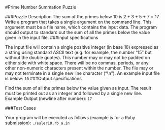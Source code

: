 #Prime Number Summation Puzzle

###Puzzle Description
The sum of the primes below 10 is 2 + 3 + 5 + 7 = 17.
Write a program that takes a single argument on the command line. This argument must be a file name, which contains the input data. The program should output to standard out the sum of all the primes below the value given in the input file.
###Input specifications

The input file will contain a single positive integer (in base 10) expressed as a string using standard ASCII text (e.g. for example, the number “15” but without the double quotes). This number may or may not be padded on either side with white space. There will be no commas, periods, or any other non-numeric characters present within the number. The file may or may not terminate in a single new line character (“\n”). An example input file is below:
`10`
###Output specifications

Find the sum of all the primes below the value given as input.
The result must be printed out as an integer and followed by a single new line.
Example Output (newline after number):
`17`

###Test Cases

Your program will be executed as follows (example is for a Ruby submission):
`./euler10.rb a.in`
